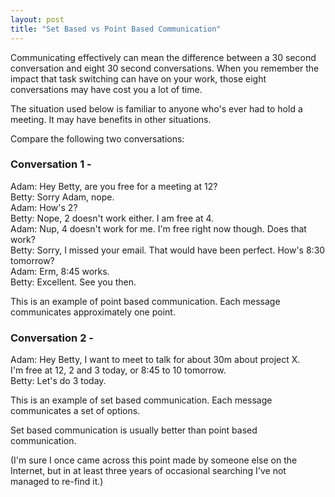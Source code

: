 ```yaml
---
layout: post
title: "Set Based vs Point Based Communication"
---
```

Communicating effectively can mean the difference between a 30 second conversation and eight 30 second conversations. When you remember the impact that task switching can have on your work, those eight conversations may have cost you a lot of time.

The situation used below is familiar to anyone who's ever had to hold a meeting. It may have benefits in other situations.

Compare the following two conversations:
### Conversation 1 -
Adam: Hey Betty, are you free for a meeting at 12?  
Betty: Sorry Adam, nope.  
Adam: How's 2?  
Betty: Nope, 2 doesn't work either. I am free at 4.  
Adam: Nup, 4 doesn't work for me. I'm free right now though. Does that work?  
Betty: Sorry, I missed your email. That would have been perfect. How's 8:30 tomorrow?  
Adam: Erm, 8:45 works.  
Betty: Excellent. See you then.

This is an example of point based communication. Each message communicates approximately one point.
 
### Conversation 2 -
Adam: Hey Betty, I want to meet to talk for about 30m about project X.  
I'm free at 12, 2 and 3 today, or 8:45 to 10 tomorrow.  
Betty: Let's do 3 today.

This is an example of set based communication. Each message communicates a set of options.

Set based communication is usually better than point based communication.

(I'm sure I once came across this point made by someone else on the Internet, but in at least three years of occasional searching I've not managed to re-find it.)
